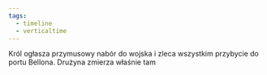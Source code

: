 ```yaml
---
tags:
  - timeline
  - verticaltime
---
```

<span 
	  class='ob-timelines' 
	  data-date='1491' 
	  data-title='Przygotowywanie do odbicia Ziem Przejętych.' 
	  data-class='orange' 
	  data-img = 'Załączniki/Vector-Illustration-Monster-vampire-Graphics-10530060-1-580x387.jpg' 
	  data-type='range' 
	  data-end='1491'> 
	Król ogłasza przymusowy nabór do wojska i zleca wszystkim przybycie do portu Bellona. Drużyna zmierza właśnie tam
</span>